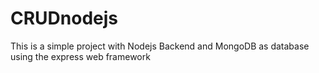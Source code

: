 # CRUDnodejs
This is a simple project with Nodejs Backend and MongoDB as database using the express web framework
